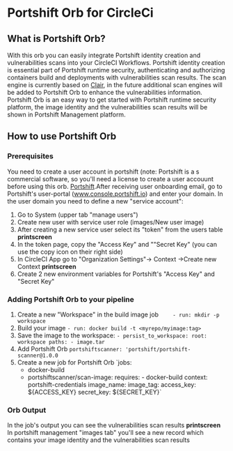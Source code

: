 # **Portshift Orb for CircleCi**

## **What is Portshift Orb?**
With this orb you can easily integrate Portshift identity creation and vulnerabilities scans into your CircleCI Workflows.
Portshift identity creation is essential part of Portshift runtime security, authenticating and authorizing containers build and deployments with vulnerabilities scan results. The scan engine is currently based on [Clair](https://github.com/quay/clair), in the future additional scan engines will be added to Portshift Orb to enhance the vulnerabilities information. 
Portshift Orb is an easy way to get started with Portshift runtime security platform, the image identity and the vulnerabilities scan results will be shown in Portshift Management platform.

## **How to use Portshift Orb**
### **Prerequisites**
You need to create a user account in portshift (note: Portshift is a s commercial software, so you'll need a license to create a user accouunt before using this orb. [Portshift](www.portshift.io).After receiving user onboarding email, go to Portshift's user-portal (www.console.portshift.io) and enter your domain.
In the user domain you need to define a new "service account":
  1. Go to System (upper tab "manage users")
  2. Create new user with service user role
     (images/New user image)
  3. After creating a new service user select its "token" from the users table
     **printscreen**
  4. In the token page, copy the "Access Key" and ""Secret Key" (you can use the copy icon on their right side)
  5. In CircleCI App go to "Organization Settings"-> Context ->Create new Context
     **printscreen**
  6. Create 2 new environment variables for Portshift's "Access Key" and "Secret Key" 
  
 ### **Adding Portshift Orb to your pipeline**
  1. Create a new "Workspace" in the build image job
  `     - run: mkdir -p workspace `
  2. Build your image
  `- run: docker build -t <myrepo/myimage:tag>`
  3. Save the image to the workspace:
    `- persist_to_workspace:
          root: workspace
          paths:
              - image.tar`
  4. Add Portshift Orb
  `portshiftscanner: 'portshift/portshift-scanner@1.0.0`
  5. Create a new job for Portshift Orb
    `jobs:
      - docker-build
      - portshiftscanner/scan-image:
          requires:
            - docker-build
          context: portshift-credentials
          image_name: <image-name>
          image_tag: <image-tag>
          access_key: ${ACCESS_KEY}
          secret_key: ${SECRET_KEY}`
   ### **Orb Output**
   In the job's output you can see the vulnerabilities scan results
    **printscreen**
   In portshift management "images tab" you'll see a new record which contains your image identity and the vulnerabilities scan results


